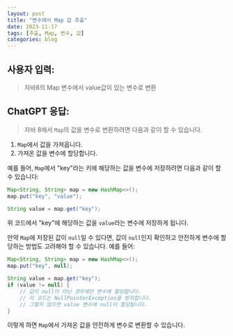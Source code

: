 ```yaml
---
layout: post
title: "변수에서 Map 값 추출"
date: 2023-11-17
tags: [추출, Map, 변수, 값]
categories: blog
---
```


## 사용자 입력:
> 자바8의 Map 변수에서 value값이 있는 변수로 변환

## ChatGPT 응답:
> 자바 8에서 `Map`의 값을 변수로 변환하려면 다음과 같이 할 수 있습니다. 

1. `Map`에서 값을 가져옵니다.
2. 가져온 값을 변수에 할당합니다.

예를 들어, `Map`에서 "key"라는 키에 해당하는 값을 변수에 저장하려면 다음과 같이 할 수 있습니다:

```java
Map<String, String> map = new HashMap<>();
map.put("key", "value");

String value = map.get("key");
```

위 코드에서 "key"에 해당하는 값을 `value`라는 변수에 저장하게 됩니다.

만약 `Map`에 저장된 값이 `null`일 수 있다면, 값이 `null`인지 확인하고 안전하게 변수에 할당하는 방법도 고려해야 할 수 있습니다. 예를 들어:

```java
Map<String, String> map = new HashMap<>();
map.put("key", null);

String value = map.get("key");
if (value != null) {
    // 값이 null이 아닌 경우에만 변수에 할당합니다.
    // 이 코드는 NullPointerException을 방지합니다.
    // 그렇지 않으면 value 변수에 null이 할당됩니다.
}
```

이렇게 하면 `Map`에서 가져온 값을 안전하게 변수로 변환할 수 있습니다.

